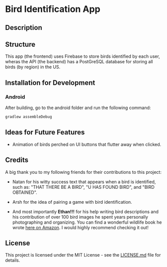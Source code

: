 # Bird Identification App

## Description

## Structure

This app (the frontend) uses Firebase to store birds identified by each user, wheras the API (the backend) has a PostGreSQL database for storing all birds (by region) in the US.

## Installation for Development

### Android

After building, go to the android folder and run the following command:

```bash
gradlew assembleDebug
``` 


## Ideas for Future Features

- Animation of birds perched on UI buttons that flutter away when clicked.
  
## Credits

A big thank you to my following friends for their contributions to this project:
  
- Natan for his witty success text that appears when a bird is identified, such as: "THAT THERE BE A BIRD", "U HAS FOUND BIRD", and "BIRD OBTAINED".
  
- Arsh for the idea of pairing a game with bird identification.

- And most importantly **Ethan!!!** for his help writing bird descriptions and his contribution of over 100 bird images he spent years personally photographing and organizing. You can find a wonderful wildlife book he wrote [here on Amazon](https://www.amazon.com/Masterpieces-Evergreen-State-Narration-Washington/dp/B09GCXXTBX). I would highly recommend checking it out!

## License

This project is licensed under the MIT License - see the [LICENSE.md](LICENSE.md) file for details.